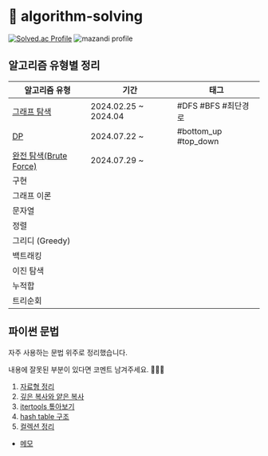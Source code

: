 # 🐯 algorithm-solving

[![Solved.ac Profile](http://mazassumnida.wtf/api/v2/generate_badge?boj=leedrkr323&hide_border=true)](https://solved.ac/leedrkr323/)
![mazandi profile](http://mazandi.herokuapp.com/api?handle=leedrkr323&theme=warm)

## 알고리즘 유형별 정리

| 알고리즘 유형                                         | 기간                   | 태그                   |
|-------------------------------------------------|----------------------|----------------------|
| [그래프 탐색](BOJ/graph_traversal/README.md)         | 2024.02.25 ~ 2024.04 | #DFS #BFS #최단경로      |
| [DP](BOJ/dynamic_programming/README.md)         | 2024.07.22 ~         | #bottom_up #top_down |
| [완전 탐색(Brute Force)](BOJ/brute_force/README.md) | 2024.07.29 ~         |                      |
| 구현                                              |                      |                      |
| 그래프 이론                                          |                      |                      |
| 문자열                                             |                      |                      |
| 정렬                                              |                      |                      |
| 그리디 (Greedy)                                    |                      |                      |
| 백트래킹                                            |                      |                      |
| 이진 탐색                                           |                      |                      |
| 누적합                                             |                      |                      |
| 트리순회                                            |                      |                      |

## 파이썬 문법

자주 사용하는 문법 위주로 정리했습니다.

내용에 잘못된 부분이 있다면 코멘트 남겨주세요. 🙇🏻‍♀️

1. [자료형 정리](/python/data_type.md)
2. [깊은 복사와 얕은 복사](/python/copy.md)
3. [itertools 톺아보기](/python/itertools.md)
4. [hash table 구조](/python/hashtable.md)
5. [컬렉션 정리](/python/collection.md)

+ [메모](python/convention.md)
